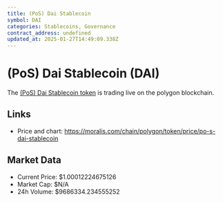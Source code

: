 ```yaml
---
title: (PoS) Dai Stablecoin
symbol: DAI
categories: Stablecoins, Governance
contract_address: undefined
updated_at: 2025-01-27T14:49:09.338Z
---
```


# (PoS) Dai Stablecoin (DAI)
The [(PoS) Dai Stablecoin token](https://moralis.com/chain/polygon/token/price/po-s-dai-stablecoin) is trading live on the polygon blockchain.

## Links
- Price and chart: https://moralis.com/chain/polygon/token/price/po-s-dai-stablecoin

## Market Data
- Current Price: $1.00012224675126
- Market Cap: $N/A
- 24h Volume: $9686334.234555252
